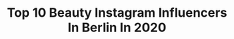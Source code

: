 ---
title: Top 10 Beauty Instagram Influencers In Berlin In 2020
description: Identify the most popular Instagram accounts on inBeat.
platform: Instagram
profiles:
  - username: "cocoink"
    fullname: >-
      Berlin 💒 | Techno 🏢
    location: "Germany"
    followers: 71404
    engagement: 159
    commentsToLikes: 0.051575
    avatar: "https://scontent-lhr8-1.cdninstagram.com/v/t51.2885-19/s320x320/71036181_2387694341340721_6709203438539898880_n.jpg?_nc_ht=scontent-lhr8-1.cdninstagram.com&_nc_ohc=QqpmF7ZQer4AX-O0OHq&oh=c2af69acbeba555951439e636d892c56&oe=5EBB116E"
    verified: false
    hashtags: "#beautyberlin, #hellonailsandspa, #mattenails, #puglife"
  - username: "maryhakiki"
    fullname: >-
      Mary Hakiki
    location: "Germany"
    followers: 102933
    engagement: 442
    commentsToLikes: 0.025336
    avatar: "https://scontent-lhr8-1.cdninstagram.com/v/t51.2885-19/s320x320/92564276_549488379309196_1855230064312975360_n.jpg?_nc_ht=scontent-lhr8-1.cdninstagram.com&_nc_ohc=8S7CHw5wQPIAX_rkBI4&oh=2b357ff53f91e979b6483bb1448c2dec&oe=5EB9CDB4"
    verified: false
    hashtags: "#instafollow, #photooftheday, #videoedits, #afghanmusic"
  - username: "sabine_grodd"
    fullname: >-
      Sabine Grodd
    location: "Germany"
    followers: 14384
    engagement: 191
    commentsToLikes: 0.047609
    avatar: "https://scontent-ams4-1.cdninstagram.com/v/t51.2885-19/s320x320/18722461_1851603648435688_1915279445187362816_a.jpg?_nc_ht=scontent-ams4-1.cdninstagram.com&_nc_ohc=_eSXdrq7RYkAX8pqa61&oh=2bbee719c2650e4f33c6fac033938d52&oe=5EB54031"
    verified: false
    hashtags: "#sifjacobs, #creative, #camera, #photoshop"
  - username: "baerliner_luft"
    fullname: >-
      Berliner Luft
    location: "Germany"
    followers: 5374
    engagement: 1222
    commentsToLikes: 0.046521
    avatar: "https://scontent-lhr8-1.cdninstagram.com/v/t51.2885-19/s320x320/37397439_2169368886426204_101240346331054080_n.jpg?_nc_ht=scontent-lhr8-1.cdninstagram.com&_nc_ohc=w6HLi4kjc54AX9Hw-ga&oh=95309f44c1bec2b25f7a9e59f6cd4c65&oe=5EBC5F8C"
    verified: false
    hashtags: "#evening, #schoko, #photography, #represent"
  - username: "mayartist"
    fullname: >-
      Mayartist💗
    location: "Germany"
    followers: 28066
    engagement: 303
    commentsToLikes: 0.034042
    avatar: "https://scontent-bos3-1.cdninstagram.com/v/t51.2885-19/s320x320/84094985_193816158600837_9139666031948595200_n.jpg?_nc_ht=scontent-bos3-1.cdninstagram.com&_nc_ohc=FKzE0FhVjmgAX_q02bt&oh=b5e444d7b4a1ea64ed39810de0613ddf&oe=5EBAADF6"
    verified: false
    hashtags: "#coronatime, #youtube, #berlinale, #gala"
  - username: "hairdreamsbyalice"
    fullname: >-
      Hairdreams by Alice 💇‍♀️💗💖💇‍♀️
    location: "Germany"
    followers: 15020
    engagement: 211
    commentsToLikes: 0.114871
    avatar: "https://scontent-lhr8-1.cdninstagram.com/v/t51.2885-19/s320x320/66989838_2085329351579350_8989490619248279552_n.jpg?_nc_ht=scontent-lhr8-1.cdninstagram.com&_nc_ohc=epXaiMjGZ2AAX8-0yeO&oh=aefe3a19c8e111e1ebc72dbab6f35f61&oe=5EBB295F"
    verified: false
    hashtags: "#glitterlips, #hiphopdancer, #livemusic, #beautybloggers"
  - username: "katrinfromberlin"
    fullname: >-
      FASHION & LIFESTYLE BLOGGER
    location: "Germany"
    followers: 53049
    engagement: 117
    commentsToLikes: 0.041319
    avatar: "https://scontent-iad3-1.cdninstagram.com/v/t51.2885-19/s320x320/32156781_607626746281076_1983846807066640384_n.jpg?_nc_ht=scontent-iad3-1.cdninstagram.com&_nc_ohc=iRN5NNH_zjIAX8W3fUK&oh=dee83e8918c6c25a49b7422004ef2512&oe=5EA65BC9"
    verified: false
    hashtags: "#home, #monaco, #latergram, #fashionblogger"
  - username: "vanessalouis__official"
    fullname: >-
      Ꮩᴀᴎᴇѕѕᴀ Ꮮ౦uіs
    location: "Germany"
    followers: 111933
    engagement: 454
    commentsToLikes: 0.025871
    avatar: "https://scontent-ams4-1.cdninstagram.com/v/t51.2885-19/s320x320/66715541_362724494412360_6697642322881937408_n.jpg?_nc_ht=scontent-ams4-1.cdninstagram.com&_nc_ohc=Nk3UO1p_yAUAX_BfnFG&oh=4d9331b157fe5b92be4be0edb6862db9&oe=5EBBE448"
    verified: false
    hashtags: "#models, #goodlife, #cars, #bikinigirls"
  - username: "_m.i.m.i.ii"
    fullname: >-
      Ⓜ︎ⒾⓂ︎Ⓘ_Ⓜ︎ⒸⒼⓇⒺⒼⓄⓇ
    location: "Germany"
    followers: 3225
    engagement: 3614
    commentsToLikes: 0.031463
    avatar: "https://instagram.fngo1-1.fna.fbcdn.net/v/t51.2885-19/s320x320/69784296_2505767632992061_4015269787209826304_n.jpg?_nc_ht=instagram.fngo1-1.fna.fbcdn.net&_nc_ohc=Owy9vZ-7W78AX8yK5ac&oh=31f9d2a51e184f70394875aa80bd2fd6&oe=5E9BB711"
    verified: false
    hashtags: "#weinmusssein, #sundayvibes, #germany, #ink"
  - username: "javajune_selflovequeen"
    fullname: >-
      |Beauty|Fashion|Selflovetogo
    location: "Germany"
    followers: 35140
    engagement: 291
    commentsToLikes: 0.038560
    avatar: "https://scontent-lhr8-1.cdninstagram.com/v/t51.2885-19/s320x320/91865543_221013672580140_611878207972442112_n.jpg?_nc_ht=scontent-lhr8-1.cdninstagram.com&_nc_ohc=svMOKJWFH3kAX8RSLEC&oh=f1e1350b67b00699a234075055498481&oe=5EB9E468"
    verified: false
    hashtags: "#bikinibabe, #cute, #foodblogger, #schwarzkopf"
---